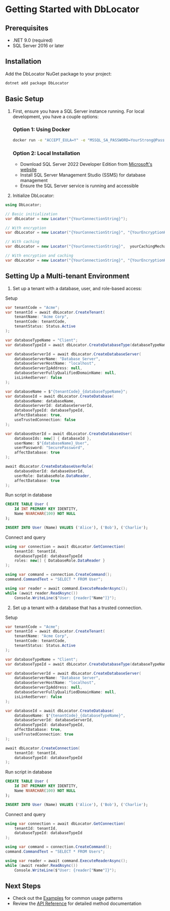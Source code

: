 # Getting Started with DbLocator

## Prerequisites

- .NET 9.0 (required)
- SQL Server 2016 or later

## Installation

Add the DbLocator NuGet package to your project:

```bash
dotnet add package DbLocator
```

## Basic Setup

1. First, ensure you have a SQL Server instance running. For local development, you have a couple options:

   ### Option 1: Using Docker
   ```bash
   docker run -e "ACCEPT_EULA=Y" -e "MSSQL_SA_PASSWORD=YourStrong@Passw0rd" -p 1433:1433 --name sql1 --hostname sql1 -d mcr.microsoft.com/mssql/server:2022-latest
   ```

   ### Option 2: Local Installation
   - Download SQL Server 2022 Developer Edition from [Microsoft's website](https://www.microsoft.com/en-us/sql-server/sql-server-downloads)
   - Install SQL Server Management Studio (SSMS) for database management
   - Ensure the SQL Server service is running and accessible

2. Initialize DbLocator:

```csharp
using DbLocator;

// Basic initialization
var dbLocator = new Locator("{YourConnectionString}");

// With encryption
var dbLocator = new Locator("{YourConnectionString}", "{YourEncryptionKey}");

// With caching
var dbLocator = new Locator("{YourConnectionString}",  yourCachingMechanism);

// With encryption and caching
var dbLocator = new Locator("{YourConnectionString}", "{YourEncryptionKey}", yourCachingMechanism);
```

## Setting Up a Multi-tenant Environment

1. Set up a tenant with a database, user, and role-based access:

Setup
```csharp
var tenantCode = "Acme";
var tenantId = await dbLocator.CreateTenant(
    tenantName: "Acme Corp",
    tenantCode: tenantCode,
    tenantStatus: Status.Active
);

var databaseTypeName = "Client";
var databaseTypeId = await dbLocator.CreateDatabaseType(databaseTypeName: databaseTypeName);

var databaseServerId = await dbLocator.CreateDatabaseServer(
    databaseServerName: "Database Server",
    databaseServerHostName: "localhost",
    databaseServerIpAddress: null,
    databaseServerFullyQualifiedDomainName: null,
    isLinkedServer: false
);

var databaseName = $"{tenantCode}_{databaseTypeName}";
var databaseId = await dbLocator.CreateDatabase(
    databaseName: databaseName,
    databaseServerId: databaseServerId,
    databaseTypeId: databaseTypeId,
    affectDatabase: true,
    useTrustedConnection: false
);

var databaseUserId = await dbLocator.CreateDatabaseUser(
    databaseIds: new[] { databaseId },
    userName: $"{databaseName}_User",
    userPassword: "SecurePassword",
    affectDatabase: true
);

await dbLocator.CreateDatabaseUserRole(
    databaseUserId: databaseUserId,
    userRole: DatabaseRole.DataReader,
    affectDatabase: true
);
```

Run script in database
```sql
CREATE TABLE User (
    Id INT PRIMARY KEY IDENTITY,
    Name NVARCHAR(100) NOT NULL
);

INSERT INTO User (Name) VALUES ('Alice'), ('Bob'), ('Charlie');
```

Connect and query
```csharp
using var connection = await dbLocator.GetConnection(
    tenantId: tenantId,
    databaseTypeId: databaseTypeId
    roles: new[] { DatabaseRole.DataReader }
);

using var command = connection.CreateCommand();
command.CommandText = "SELECT * FROM User";

using var reader = await command.ExecuteReaderAsync();
while (await reader.ReadAsync())
    Console.WriteLine($"User: {reader["Name"]}");
```

2. Set up a tenant with a database that has a trusted connection.

Setup
```csharp
var tenantCode = "Acme";
var tenantId = await dbLocator.CreateTenant(
    tenantName: "Acme Corp",
    tenantCode: tenantCode,
    tenantStatus: Status.Active
);

var databaseTypeName = "Client";
var databaseTypeId = await dbLocator.CreateDatabaseType(databaseTypeName: databaseTypeName);

var databaseServerId = await dbLocator.CreateDatabaseServer(
    databaseServerName: "Database Server",
    databaseServerHostName: "localhost",
    databaseServerIpAddress: null,
    databaseServerFullyQualifiedDomainName: null,
    isLinkedServer: false
);

var databaseId = await dbLocator.CreateDatabase(
    databaseName: $"{tenantCode}_{databaseTypeName}",
    databaseServerId: databaseServerId,
    databaseTypeId: databaseTypeId,
    affectDatabase: true,
    useTrustedConnection: true
);

await dbLocator.CreateConnection(
    tenantId: tenantId,
    databaseTypeId: databaseTypeId
);
```

Run script in database
```sql
CREATE TABLE User (
    Id INT PRIMARY KEY IDENTITY,
    Name NVARCHAR(100) NOT NULL
);

INSERT INTO User (Name) VALUES ('Alice'), ('Bob'), ('Charlie');
```

Connect and query
```csharp
using var connection = await dbLocator.GetConnection(
    tenantId: tenantId,
    databaseTypeId: databaseTypeId
);

using var command = connection.CreateCommand();
command.CommandText = "SELECT * FROM Users";

using var reader = await command.ExecuteReaderAsync();
while (await reader.ReadAsync())
    Console.WriteLine($"User: {reader["Name"]}");
```

## Next Steps

- Check out the [Examples](examples.md) for common usage patterns
- Review the [API Reference](../api/) for detailed method documentation